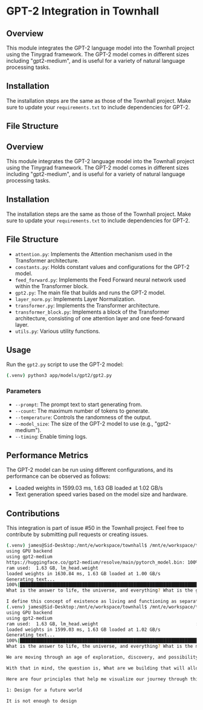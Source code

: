 # GPT-2 Integration in Townhall

## Overview

This module integrates the GPT-2 language model into the Townhall project using the Tinygrad framework. The GPT-2 model comes in different sizes including "gpt2-medium", and is useful for a variety of natural language processing tasks.

## Installation

The installation steps are the same as those of the Townhall project. Make sure to update your `requirements.txt` to include dependencies for GPT-2.

## File Structure


## Overview

This module integrates the GPT-2 language model into the Townhall project using the Tinygrad framework. The GPT-2 model comes in different sizes including "gpt2-medium", and is useful for a variety of natural language processing tasks.

## Installation

The installation steps are the same as those of the Townhall project. Make sure to update your `requirements.txt` to include dependencies for GPT-2.

## File Structure

-   `attention.py`: Implements the Attention mechanism used in the Transformer architecture.
-   `constants.py`: Holds constant values and configurations for the GPT-2 model.
-   `feed_forward.py`: Implements the Feed Forward neural network used within the Transformer block.
-   `gpt2.py`: The main file that builds and runs the GPT-2 model.
-   `layer_norm.py`: Implements Layer Normalization.
-   `transformer.py`: Implements the Transformer architecture.
-   `transformer_block.py`: Implements a block of the Transformer architecture, consisting of one attention layer and one feed-forward layer.
-   `utils.py`: Various utility functions.

## Usage

Run the `gpt2.py` script to use the GPT-2 model:

```bash
(.venv) python3 app/models/gpt2/gpt2.py
```

### Parameters

-   `--prompt`: The prompt text to start generating from.
-   `--count`: The maximum number of tokens to generate.
-   `--temperature`: Controls the randomness of the output.
-   `--model_size`: The size of the GPT-2 model to use (e.g., "gpt2-medium").
-   `--timing`: Enable timing logs.

## Performance Metrics

The GPT-2 model can be run using different configurations, and its performance can be observed as follows:

-   Loaded weights in 1599.03 ms, 1.63 GB loaded at 1.02 GB/s
-   Text generation speed varies based on the model size and hardware.

## Contributions

This integration is part of issue #50 in the Townhall project. Feel free to contribute by submitting pull requests or creating issues.

```bash
(.venv) james@Sid-Desktop:/mnt/e/workspace/townhall$ /mnt/e/workspace/townhall/.venv/bin/python /mnt/e/workspace/townhall/app/models/gpt2/gpt2.py
using GPU backend
using gpt2-medium
https://huggingface.co/gpt2-medium/resolve/main/pytorch_model.bin: 100%|███████████████████████████████████████████████████████████████████████████████████████████████████| 1.52G/1.52G [01:02<00:00, 24.4MB/s]
ram used:  1.63 GB, lm_head.weight                                    : 100%|████████████████████████████████████████████████████████████████████████████████████████████████| 293/293 [00:01<00:00, 179.72it/s]
loaded weights in 1630.84 ms, 1.63 GB loaded at 1.00 GB/s
Generating text...
100%|█████████████████████████████████████████████████████████████████████████████████████████████████████████████████████████████████████████████████████████████████████████| 100/100 [07:55<00:00,  4.76s/it]
What is the answer to life, the universe, and everything? What is the goal of life? What is the meaning of my life? What am I entitled to for my life? These are the questions that are imperative to the human psyche. Understanding these questions is the foundation for these answers.

I define this concept of existence as living and functioning as separate individuals, not as an aggregate of things. I am not interested in the resoi e of those today who have lived a life of comfort, comfort, and comfort, and have been content to live
(.venv) james@Sid-Desktop:/mnt/e/workspace/townhall$ /mnt/e/workspace/townhall/.venv/bin/python /mnt/e/workspace/townhall/app/models/gpt2/gpt2.py
using GPU backend
using gpt2-medium
ram used:  1.63 GB, lm_head.weight                                    : 100%|████████████████████████████████████████████████████████████████████████████████████████████████| 293/293 [00:01<00:00, 184.06it/s]
loaded weights in 1599.03 ms, 1.63 GB loaded at 1.02 GB/s
Generating text...
100%|█████████████████████████████████████████████████████████████████████████████████████████████████████████████████████████████████████████████████████████████████████████| 100/100 [00:31<00:00,  3.20it/s]
What is the answer to life, the universe, and everything? What is the meaning of life, the universe, and everything?

We are moving through an age of exploration, discovery, and possibility, and we are learning from ourselves.

With that in mind, the question is, What are we building that will allow us to live out our values in an era of uncertainty?

Here are four principles that help me visualize our journey through this new era:

1: Design for a future world

It is not enough to design
```
